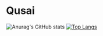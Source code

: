 # Qusai
![Anurag's GitHub stats](https://github-readme-stats.vercel.app/api?username=Qusai&count_private=true&show_icons=true&theme=radical)
[![Top Langs](https://github-readme-stats.vercel.app/api/top-langs/?username=qusaiqishta)](https://github.com/qusaiqishta/github-readme-stats)




